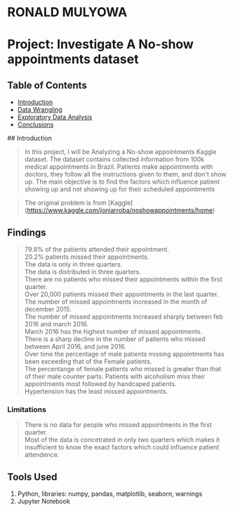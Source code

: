 
# RONALD MULYOWA   

# Project: Investigate  A No-show appointments dataset

## Table of Contents
<ul>
<li><a href="#intro">Introduction</a></li>
<li><a href="#wrangling">Data Wrangling</a></li>
<li><a href="#eda">Exploratory Data Analysis</a></li>
<li><a href="#conclusions">Conclusions</a></li>

</ul>
<a id='intro'></a>
## Introduction

> In this project, I will be Analyzing a No-show appointments Kaggle dataset. The dataset contains collected information from 100k medical appointments in Brazil. Patients make appointments with doctors, they follow all the instructions given to them, and don't show up.   The main objective is to find the factors which influence patient showing up and not showing up for their scheduled appointments 


> The original problem is from [Kaggle] (https://www.kaggle.com/joniarroba/noshowappointments/home)

## Findings 
> 79.8% of the patients attended their appointment. <br />
> 20.2% patients missed their appointments. <br />
> The data is only in three quarters. <br />
> The data is distributed in three quarters. <br />
> There are no patients who missed their appointments within the first quarter.<br />
> Over 20,000 patients missed their appointments in the last quarter.  <br />
> The number of missed appointments increased in the month of december 2015. <br />
> The number of missed appointments increased sharply between feb 2016 and march 2016. <br />
> March 2016 has the highest number of missed appointments. <br />
> There is a sharp decline in the number of patients who missed between  April 2016, and june 2016. <br />
> Over time the percentage of male patients missing appointments has been exceeding that of the Female patients. <br />
> The percentange of female patients who missed is greater than that of their male counter parts.
> Patients with alcoholism miss their appointments most followed by handcaped patients. <br />
> Hypertension has the least missed appointments. <br />  
###  Limitations
> There is no data for people who missed appointments in the first quarter. <br />
> Most of the data is concetrated in only two quarters which makes it insufficient to know the exact factors which could influence patient attendence. <br />

## Tools Used 
1. Python, libraries: numpy, pandas, matplotlib, seaborn, warnings
2. Jupyter Notebook
